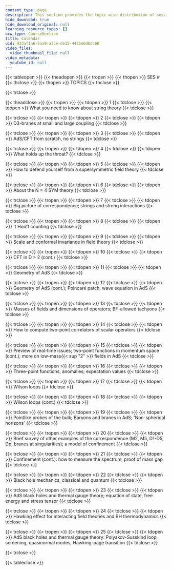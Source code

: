 ```yaml
---
content_type: page
description: This section provides the topic wise distribution of sessions.
hide_download: true
hide_download_original: null
learning_resource_types: []
ocw_type: CourseSection
title: Calendar
uid: 933af1a6-5aa0-a3ce-de35-4435e6d6dc60
video_files:
  video_thumbnail_file: null
video_metadata:
  youtube_id: null
---
```


{{< tableopen >}}
{{< theadopen >}}
{{< tropen >}}
{{< thopen >}}
SES #
{{< thclose >}}
{{< thopen >}}
TOPICS
{{< thclose >}}

{{< trclose >}}

{{< theadclose >}}
{{< tropen >}}
{{< tdopen >}}
1
{{< tdclose >}}
{{< tdopen >}}
What you need to know about string theory
{{< tdclose >}}

{{< trclose >}}
{{< tropen >}}
{{< tdopen >}}
2
{{< tdclose >}}
{{< tdopen >}}
D3-branes at small and large coupling
{{< tdclose >}}

{{< trclose >}}
{{< tropen >}}
{{< tdopen >}}
3
{{< tdclose >}}
{{< tdopen >}}
AdS/CFT from scratch, no strings
{{< tdclose >}}

{{< trclose >}}
{{< tropen >}}
{{< tdopen >}}
4
{{< tdclose >}}
{{< tdopen >}}
What holds up the throat?
{{< tdclose >}}

{{< trclose >}}
{{< tropen >}}
{{< tdopen >}}
5
{{< tdclose >}}
{{< tdopen >}}
How to defend yourself from a supersymmetric field theory
{{< tdclose >}}

{{< trclose >}}
{{< tropen >}}
{{< tdopen >}}
6
{{< tdclose >}}
{{< tdopen >}}
About the N = 4 SYM theory
{{< tdclose >}}

{{< trclose >}}
{{< tropen >}}
{{< tdopen >}}
7
{{< tdclose >}}
{{< tdopen >}}
Big picture of correspondence; strings and strong interactions
{{< tdclose >}}

{{< trclose >}}
{{< tropen >}}
{{< tdopen >}}
8
{{< tdclose >}}
{{< tdopen >}}
't Hooft counting
{{< tdclose >}}

{{< trclose >}}
{{< tropen >}}
{{< tdopen >}}
9
{{< tdclose >}}
{{< tdopen >}}
Scale and conformal invariance in field theory
{{< tdclose >}}

{{< trclose >}}
{{< tropen >}}
{{< tdopen >}}
10
{{< tdclose >}}
{{< tdopen >}}
CFT in D > 2 (cont.)
{{< tdclose >}}

{{< trclose >}}
{{< tropen >}}
{{< tdopen >}}
11
{{< tdclose >}}
{{< tdopen >}}
Geometry of AdS
{{< tdclose >}}

{{< trclose >}}
{{< tropen >}}
{{< tdopen >}}
12
{{< tdclose >}}
{{< tdopen >}}
Geometry of AdS (cont.); Poincaré patch; wave equation in AdS
{{< tdclose >}}

{{< trclose >}}
{{< tropen >}}
{{< tdopen >}}
13
{{< tdclose >}}
{{< tdopen >}}
Masses of fields and dimensions of operators; BF-allowed tachyons
{{< tdclose >}}

{{< trclose >}}
{{< tropen >}}
{{< tdopen >}}
14
{{< tdclose >}}
{{< tdopen >}}
How to compute two-point correlators of scalar operators
{{< tdclose >}}

{{< trclose >}}
{{< tropen >}}
{{< tdopen >}}
15
{{< tdclose >}}
{{< tdopen >}}
Preview of real-time issues; two-point functions in momentum space (cont.); more on low-mass{{< sup "2" >}} fields in AdS
{{< tdclose >}}

{{< trclose >}}
{{< tropen >}}
{{< tdopen >}}
16
{{< tdclose >}}
{{< tdopen >}}
Three-point functions, anomalies; expectation values
{{< tdclose >}}

{{< trclose >}}
{{< tropen >}}
{{< tdopen >}}
17
{{< tdclose >}}
{{< tdopen >}}
Wilson loops
{{< tdclose >}}

{{< trclose >}}
{{< tropen >}}
{{< tdopen >}}
18
{{< tdclose >}}
{{< tdopen >}}
Wilson loops (cont.)
{{< tdclose >}}

{{< trclose >}}
{{< tropen >}}
{{< tdopen >}}
19
{{< tdclose >}}
{{< tdopen >}}
Pointlike probes of the bulk; Baryons and branes in AdS; 'Non-spherical horizons'
{{< tdclose >}}

{{< trclose >}}
{{< tropen >}}
{{< tdopen >}}
20
{{< tdclose >}}
{{< tdopen >}}
Brief survey of other examples of the correspondence (M2, M5, D1-D5, Dp, branes at singularities); a model of confinement
{{< tdclose >}}

{{< trclose >}}
{{< tropen >}}
{{< tdopen >}}
21
{{< tdclose >}}
{{< tdopen >}}
Confinement (cont.): how to measure the spectrum, proof of mass gap
{{< tdclose >}}

{{< trclose >}}
{{< tropen >}}
{{< tdopen >}}
22
{{< tdclose >}}
{{< tdopen >}}
Black hole mechanics, classical and quantum
{{< tdclose >}}

{{< trclose >}}
{{< tropen >}}
{{< tdopen >}}
23
{{< tdclose >}}
{{< tdopen >}}
AdS black holes and thermal gauge theory; equation of state, free energy and stress tensor
{{< tdclose >}}

{{< trclose >}}
{{< tropen >}}
{{< tdopen >}}
24
{{< tdclose >}}
{{< tdopen >}}
Hawking effect for interacting field theories and BH thermodynamics
{{< tdclose >}}

{{< trclose >}}
{{< tropen >}}
{{< tdopen >}}
25
{{< tdclose >}}
{{< tdopen >}}
AdS black holes and thermal gauge theory: Polyakov-Susskind loop, screening, quasinormal modes, Hawking-page transition
{{< tdclose >}}

{{< trclose >}}

{{< tableclose >}}